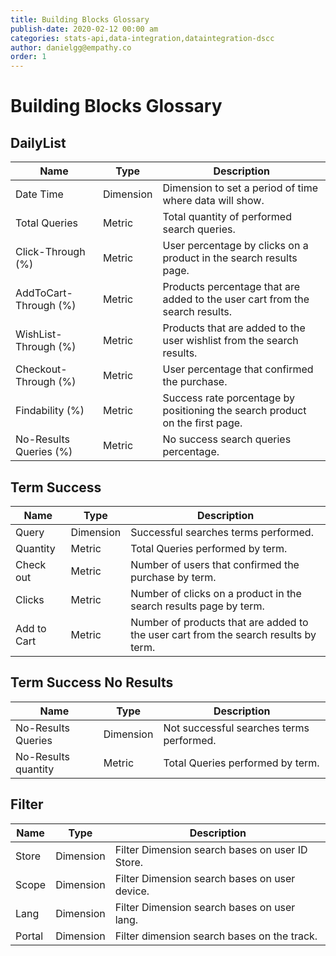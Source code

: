 ```yaml
---
title: Building Blocks Glossary
publish-date: 2020-02-12 00:00 am
categories: stats-api,data-integration,dataintegration-dscc
author: danielgg@empathy.co
order: 1
---
```


# Building Blocks Glossary

## DailyList


| Name                   | Type      | Description                                                                  |
| ---------------------- | --------- | ---------------------------------------------------------------------------- |
| Date Time              | Dimension | Dimension to set a period of time where data will show.                      |
| Total Queries          | Metric    | Total quantity of performed search queries.                                  |
| Click-Through (%)      | Metric    | User percentage by clicks on a product in the search results page.           |
| AddToCart-Through (%)  | Metric    | Products percentage that are added to the user cart from the search results. |
| WishList-Through (%)   | Metric    | Products that are added to the user wishlist from the search results.        |
| Checkout-Through (%)   | Metric    | User percentage that confirmed the purchase.                                 |
| Findability (%)        | Metric    | Success rate porcentage by positioning the search product on the first page. |
| No-Results Queries (%) | Metric    | No success search queries percentage.                                        |

## Term Success


| Name        | Type      | Description                                                                         |
| ----------- | --------- | ----------------------------------------------------------------------------------- |
| Query       | Dimension | Successful searches terms performed.                                                |
| Quantity    | Metric    | Total Queries performed by term.                                                    |
| Check out   | Metric    | Number of users that confirmed the purchase by term.                                |
| Clicks      | Metric    | Number of clicks on a product in the search results page by term.                   |
| Add to Cart | Metric    | Number of products that are added to the user cart from the search results by term. |

## Term Success No Results


| Name                | Type      | Description                              |
| ------------------- | --------- | ---------------------------------------- |
| No-Results Queries  | Dimension | Not successful searches terms performed. |
| No-Results quantity | Metric    | Total Queries performed by term.         |

## Filter


| Name   | Type      | Description                                     |
| ------ | --------- | ----------------------------------------------- |
| Store  | Dimension | Filter Dimension search bases on user ID Store. |
| Scope  | Dimension | Filter Dimension search bases on user device.   |
| Lang   | Dimension | Filter Dimension search bases on user lang.     |
| Portal | Dimension | Filter dimension search bases on the track.     |

